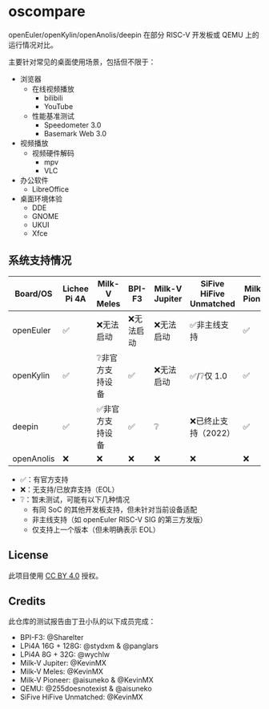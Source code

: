 # oscompare

openEuler/openKylin/openAnolis/deepin 在部分 RISC-V 开发板或 QEMU 上的运行情况对比。

主要针对常见的桌面使用场景，包括但不限于：

- 浏览器
    - 在线视频播放
        - bilibili
        - YouTube
    - 性能基准测试
        - Speedometer 3.0
        - Basemark Web 3.0
- 视频播放
    - 视频硬件解码
        - mpv
        - VLC
- 办公软件
    - LibreOffice
- 桌面环境体验
    - DDE
    - GNOME
    - UKUI
    - Xfce

## 系统支持情况

| Board/OS   | Lichee Pi 4A | Milk-V Meles    | BPI-F3    | Milk-V Jupiter | SiFive HiFive Unmatched | Milk-V Pioneer | QEMU |
|------------|--------------|-----------------|-----------|----------------|-------------------------|----------------|------|
| openEuler  | ✅            | ❌无法启动       | ❌无法启动 | ❌无法启动      | ✅非主线支持             | ✅              | ✅    |
| openKylin  | ✅            | ❔非官方支持设备 | ✅         | ❌无法启动      | ✅/❔仅 1.0               | ✅              | ❌    |
| deepin     | ✅            | ✅非官方支持设备 | ✅         | ❔              | ❌已终止支持（2022）       | ✅              | ✅    |
| openAnolis | ❌            | ❌               | ❌         | ❌              | ❌                       | ❌              | ✅    |

- ✅：有官方支持
- ❌：无支持/已放弃支持（EOL）
- ❔：暂未测试，可能有以下几种情况
    - 有同 SoC 的其他开发板支持，但未针对当前设备适配
    - 非主线支持（如 openEuler RISC-V SIG 的第三方发版）
    - 仅支持上一个版本（但未明确表示 EOL）

## License

此项目使用 [CC BY 4.0](https://creativecommons.org/licenses/by/4.0/) 授权。

## Credits

此仓库的测试报告由丁丑小队的以下成员完成：

- BPI-F3: @Sharelter
- LPi4A 16G + 128G: @stydxm & @panglars
- LPi4A 8G + 32G: @wychlw
- Milk-V Jupiter: @KevinMX
- Milk-V Meles: @KevinMX
- Milk-V Pioneer: @aisuneko & @KevinMX
- QEMU: @255doesnotexist & @aisuneko
- SiFive HiFive Unmatched: @KevinMX